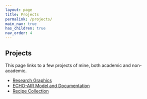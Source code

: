 ```yaml
---
layout: page
title: Projects
permalink: /projects/
main_nav: true
has_children: true
nav_order: 4
---
```


## Projects

This page links to a few projects of mine, both academic and non-academic.

<ul>
  <li><a href="https://lkoolik.github.io/projects/research_graphics" title="Research Graphics">Research Graphics</a></li>
  <li><a href="https://echo-air-model.github.io/" title="ECHO-AIR Model and Documentation">ECHO-AIR Model and Documentation</a></li>
  <li><a href="https://docs.google.com/document/d/1-GugSmMQIyQgePQE5e5YgbFVeEIYtBJyleqblc6sLdI/edit?usp=sharing" title="Recipe Collection">Recipe Collection</a></li>
</ul>
